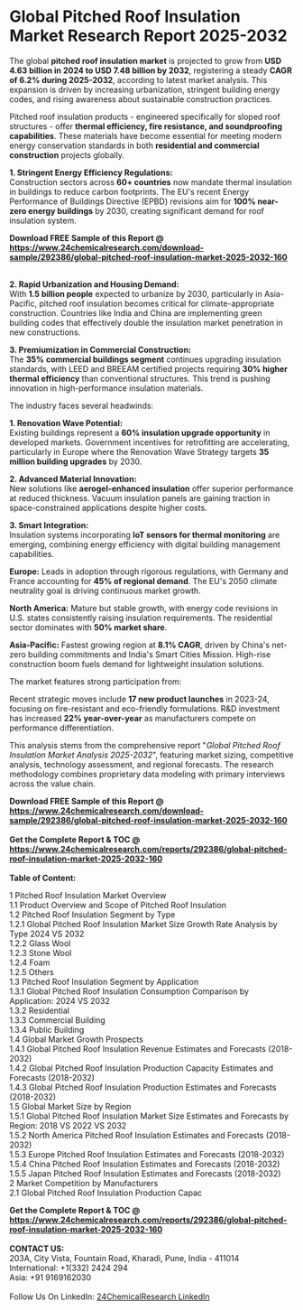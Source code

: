 <h1>Global Pitched Roof Insulation Market Research Report 2025-2032</h1><p>The global <strong>pitched roof insulation market</strong> is projected to grow from <strong>USD 4.63 billion in 2024 to USD 7.48 billion by 2032</strong>, registering a steady <strong>CAGR of 6.2% during 2025-2032</strong>, according to latest market analysis. This expansion is driven by increasing urbanization, stringent building energy codes, and rising awareness about sustainable construction practices.</p><p>Pitched roof insulation products - engineered specifically for sloped roof structures - offer <strong>thermal efficiency, fire resistance, and soundproofing capabilities</strong>. These materials have become essential for meeting modern energy conservation standards in both <strong>residential and commercial construction</strong> projects globally.</p><p><strong>1. Stringent Energy Efficiency Regulations:</strong><br>
Construction sectors across <strong>60+ countries</strong> now mandate thermal insulation in buildings to reduce carbon footprints. The EU's recent Energy Performance of Buildings Directive (EPBD) revisions aim for <strong>100% near-zero energy buildings</strong> by 2030, creating significant demand for roof insulation system.</p><div><b>Download FREE Sample of this Report @ 
            <a href="https://www.24chemicalresearch.com/download-sample/292386/global-pitched-roof-insulation-market-2025-2032-160">
            https://www.24chemicalresearch.com/download-sample/292386/global-pitched-roof-insulation-market-2025-2032-160</a></b></div><br><p><strong>2. Rapid Urbanization and Housing Demand:</strong><br>
With <strong>1.5 billion people</strong> expected to urbanize by 2030, particularly in Asia-Pacific, pitched roof insulation becomes critical for climate-appropriate construction. Countries like India and China are implementing green building codes that effectively double the insulation market penetration in new constructions.</p><p><strong>3. Premiumization in Commercial Construction:</strong><br>
The <strong>35% commercial buildings segment</strong> continues upgrading insulation standards, with LEED and BREEAM certified projects requiring <strong>30% higher thermal efficiency</strong> than conventional structures. This trend is pushing innovation in high-performance insulation materials.</p><p>The industry faces several headwinds:</p><p><strong>1. Renovation Wave Potential:</strong><br>
Existing buildings represent a <strong>60% insulation upgrade opportunity</strong> in developed markets. Government incentives for retrofitting are accelerating, particularly in Europe where the Renovation Wave Strategy targets <strong>35 million building upgrades</strong> by 2030.</p><p><strong>2. Advanced Material Innovation:</strong><br>
New solutions like <strong>aerogel-enhanced insulation</strong> offer superior performance at reduced thickness. Vacuum insulation panels are gaining traction in space-constrained applications despite higher costs.</p><p><strong>3. Smart Integration:</strong><br>
Insulation systems incorporating <strong>IoT sensors for thermal monitoring</strong> are emerging, combining energy efficiency with digital building management capabilities.</p><p><strong>Europe:</strong> Leads in adoption through rigorous regulations, with Germany and France accounting for <strong>45% of regional demand</strong>. The EU's 2050 climate neutrality goal is driving continuous market growth.</p><p><strong>North America:</strong> Mature but stable growth, with energy code revisions in U.S. states consistently raising insulation requirements. The residential sector dominates with <strong>50% market share</strong>.</p><p><strong>Asia-Pacific:</strong> Fastest growing region at <strong>8.1% CAGR</strong>, driven by China's net-zero building commitments and India's Smart Cities Mission. High-rise construction boom fuels demand for lightweight insulation solutions.</p><p>The market features strong participation from:</p><p>Recent strategic moves include <strong>17 new product launches</strong> in 2023-24, focusing on fire-resistant and eco-friendly formulations. R&amp;D investment has increased <strong>22% year-over-year</strong> as manufacturers compete on performance differentiation.</p><p>This analysis stems from the comprehensive report "<em>Global Pitched Roof Insulation Market Analysis 2025-2032</em>", featuring market sizing, competitive analysis, technology assessment, and regional forecasts. The research methodology combines proprietary data modeling with primary interviews across the value chain.</p><div><b>Download FREE Sample of this Report @ 
            <a href="https://www.24chemicalresearch.com/download-sample/292386/global-pitched-roof-insulation-market-2025-2032-160">
            https://www.24chemicalresearch.com/download-sample/292386/global-pitched-roof-insulation-market-2025-2032-160</a></b></div><br><div><b>Get the Complete Report & TOC @ 
            <a href="https://www.24chemicalresearch.com/reports/292386/global-pitched-roof-insulation-market-2025-2032-160">
            https://www.24chemicalresearch.com/reports/292386/global-pitched-roof-insulation-market-2025-2032-160</a></b></div><br>
            <b>Table of Content:</b><p>1 Pitched Roof Insulation Market Overview<br />
    1.1 Product Overview and Scope of Pitched Roof Insulation<br />
    1.2 Pitched Roof Insulation Segment by Type<br />
        1.2.1 Global Pitched Roof Insulation Market Size Growth Rate Analysis by Type 2024 VS 2032<br />
        1.2.2 Glass Wool<br />
        1.2.3 Stone Wool<br />
        1.2.4 Foam<br />
        1.2.5 Others<br />
    1.3 Pitched Roof Insulation Segment by Application<br />
        1.3.1 Global Pitched Roof Insulation Consumption Comparison by Application: 2024 VS 2032<br />
        1.3.2 Residential<br />
        1.3.3 Commercial Building<br />
        1.3.4 Public Building<br />
    1.4 Global Market Growth Prospects<br />
        1.4.1 Global Pitched Roof Insulation Revenue Estimates and Forecasts (2018-2032)<br />
        1.4.2 Global Pitched Roof Insulation Production Capacity Estimates and Forecasts (2018-2032)<br />
        1.4.3 Global Pitched Roof Insulation Production Estimates and Forecasts (2018-2032)<br />
    1.5 Global Market Size by Region<br />
        1.5.1 Global Pitched Roof Insulation Market Size Estimates and Forecasts by Region: 2018 VS 2022 VS 2032<br />
        1.5.2 North America Pitched Roof Insulation Estimates and Forecasts (2018-2032)<br />
        1.5.3 Europe Pitched Roof Insulation Estimates and Forecasts (2018-2032)<br />
        1.5.4 China Pitched Roof Insulation Estimates and Forecasts (2018-2032)<br />
        1.5.5 Japan Pitched Roof Insulation Estimates and Forecasts (2018-2032)<br />
2 Market Competition by Manufacturers<br />
    2.1 Global Pitched Roof Insulation Production Capac</p><div><b>Get the Complete Report & TOC @ 
            <a href="https://www.24chemicalresearch.com/reports/292386/global-pitched-roof-insulation-market-2025-2032-160">
            https://www.24chemicalresearch.com/reports/292386/global-pitched-roof-insulation-market-2025-2032-160</a></b></div><br><b>CONTACT US:</b><br>
            203A, City Vista, Fountain Road, Kharadi, Pune, India - 411014<br>
            International: +1(332) 2424 294<br>
            Asia: +91 9169162030 <br><br>
            Follow Us On LinkedIn: <a href="https://www.linkedin.com/company/24chemicalresearch/">24ChemicalResearch LinkedIn</a>